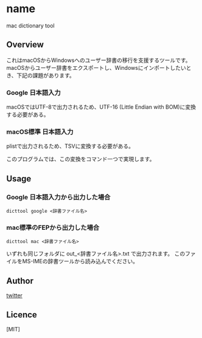 # name
mac dictionary tool

## Overview

これはmacOSからWindowsへのユーザー辞書の移行を支援するツールです。
macOSからユーザー辞書をエクスポートし、Windowsにインポートしたいとき、下記の課題があります。

### Google 日本語入力

macOSではUTF-8で出力されるため、UTF-16 (Little Endian with BOM)に変換する必要がある。

### macOS標準 日本語入力

plistで出力されるため、TSVに変換する必要がある。

このプログラムでは、この変換をコマンド一つで実現します。

## Usage

### Google 日本語入力から出力した場合

```
dicttool google <辞書ファイル名>
```

### mac標準のFEPから出力した場合

```
dicttool mac <辞書ファイル名>
```

いずれも同じフォルダに out_<辞書ファイル名>.txt で出力されます。
このファイルをMS-IMEの辞書ツールから読み込んでください。


## Author

[twitter](https://twitter.com/ginjih)

## Licence

[MIT]
